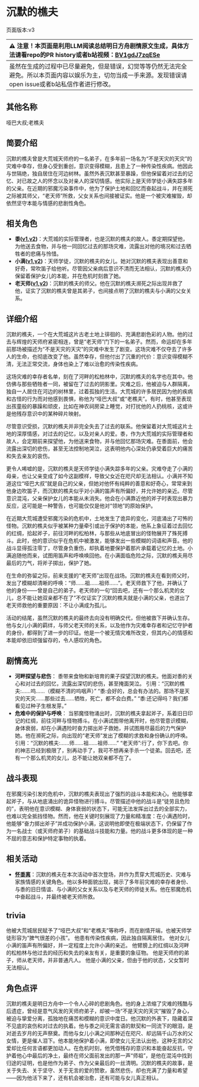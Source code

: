 # 沉默的樵夫
页面版本:v3
 

| :warning: 注意！本页面是利用LLM阅读总结明日方舟剧情原文生成，具体方法请看repo的PR history或者b站视频：[BV1gdJ7zqESe](https://www.bilibili.com/video/BV1gdJ7zqESe/)         |
|:----------------------------|
| 虽然在生成的过程中已尽量避免，但是错误，幻觉等等仍然无法完全避免。所以本页面内容以娱乐为主，切勿当成一手来源。发现错误请open issue或者b站私信作者进行修改。|



## 其他名称
哑巴大叔;老樵夫
## 简要介绍
沉默的樵夫曾是大荒城天师府的一名弟子，在多年前一场名为“不是天灾的天灾”的灾难中幸存，但身心受到重创，意识变得模糊，且患上了一种传染性疾病。他因此与世隔绝，独自居住在河边树林。虽然外表沉默甚至暴躁，但他保留着对过去的记忆、对已故之人的怀念以及对亲人的深切情感。他实际上是天师学徒小满失踪多年的父亲。在近期的邪魔污染事件中，他为了保护土地和回忆而奋起战斗，并在濒死之际被其师父，“老天师”所救，父女关系也间接被证实。他是一个被灾难摧毁，却依然坚守本能与情感的悲剧性角色。
## 相关角色
-   **黍([v1](../chars/char_2025_shu.md),[v2](char_2025_shu.md))**：大荒城的实际管理者，也是沉默的樵夫的故人。黍定期探望他，为他送去食物，并与他一同回忆过去的那场灾难，流露出对他的境况和过去牺牲者的悲痛与怜惜。
-   **小满([v1](../chars/char_4122_grabds.md),[v2](char_4122_grabds.md))**：天师学徒，沉默的樵夫的女儿。她对沉默的樵夫表现出善意和好奇，常吹笛子给他听。尽管因父亲病后意识不清而无法相认，沉默的樵夫仍保留着保护女儿的本能，并在危机时刻救了她。
-   **老天师([v1](../chars/extended_char_712d33.md),[v2](extended_char_lao_tian_shi.md))**：沉默的樵夫的师父。他在沉默的樵夫濒死之际出现并救了他，证实了沉默的樵夫曾是其弟子，也间接点明了沉默的樵夫与小满的父女关系。
## 详细介绍
沉默的樵夫，一个在大荒城这片古老土地上徘徊的、充满悲剧色彩的人物。他的过去与辉煌的天师府紧密相连，曾是“老天师”门下的一名弟子。然而，命运却在多年前那场被描述为“不是天灾的天灾”的灾难中发生了剧变。这场灾难不仅夺去了许多人的生命，也彻底改变了他。虽然幸存，但他付出了沉重的代价：意识变得模糊不清，无法正常交流，身体也染上了难以治愈的传染性疾病。

这场灾难的幸存者名单，刻在了河畔的松柏林中，沉默的樵夫的名字也在其中。他仿佛与那些牺牲者一同，被留在了过去的阴影里。灾难之后，他被迫与人群隔离，独自一人居住在河边的树林里，过着孤独的生活。大荒城的许多居民因为他的疾病和古怪的行为而对他感到畏惧，称他为“哑巴大叔”或“老樵夫”。有时，他甚至表现出孩童般的暴躁和顽皮，比如在神农祠房梁上睡觉，对打扰他的人扔桃核，这或许是他残存意识中的某种碎片映射。

尽管意识受损，沉默的樵夫并非完全失去了过去的联系。他保留着对大荒城这片土地的深厚情感，对过去的记忆，以及对亲人的爱。黍，作为大荒城的实际管理者和故人，会定期前来探望他，为他送来食物，并与他回忆那场灾难。在黍面前，他会流露出深切的悲伤，甚至无法控制地哭泣，这表明他内心深处仍承受着巨大的痛苦和失去亲友的哀伤。

更令人唏嘘的是，沉默的樵夫是天师学徒小满失踪多年的父亲。灾难夺走了小满的母亲，也让父亲变成了如今这副模样，导致父女近在咫尺却无法相认。小满并不知道这位“哑巴大叔”就是自己的父亲，但她对他怀有纯粹的善意和好奇心，常常来到他身边吹笛子，而沉默的樵夫似乎对小满的笛声有所偏好，并允许她的亲近。尽管意识混沌，父亲保护女儿的本能从未消失。他会在小满靠近他的斧子时表现出暴力反应，这可能是一种警告，也可能仅仅是他对“领地”的原始保护。

在近期大荒城遭受邪魔污染的危机中，土地发生了诡异的变化，河底涌出了可怖的怪物。沉默的樵夫似乎被某种力量牵引或出于保护的本能，他系上象征着过去回忆的红绸，拾起斧子，前往河畔的松柏林，与那些从地底冒出的怪物展开了殊死搏斗。此时，他的意识似乎在危机中被激发，能够发出一些模糊的词语和声音。他的战斗显得孤注零丁，尽管身负重伤，却执着地要保护着那片承载着记忆的土地。小满追随他而来，试图用笛声和呼唤唤回他。在小满面临危险之际，沉默的樵夫用尽最后的力气，将斧子掷出，保护了她。

在生命的弥留之际，前来支援的“老天师”出现在战场。沉默的樵夫在看到师父时，发出了模糊却清晰的呼唤：“师......祖......祖师......”。老天师救下了他，并确认了他的身份——曾是自己的弟子。老天师的一句“回去吧，还有一个那么机灵的女儿，总不能让她双亲都不在了”不仅证实了沉默的樵夫就是小满的父亲，也道出了老天师救他的重要原因：不让小满成为孤儿。

活动的结尾，虽然沉默的樵夫的最终去向没有明确交代，但他被救下并确认生存。他与女儿小满的羁绊，与师父老天师的关系，以及他作为灾难幸存者和记忆守护者的身份，都得到了进一步的印证。他是一个被无情灾难所改变，但其内心的情感和本能却依旧顽强留存的，令人感叹的角色。
## 剧情高光
- **河畔探望与悲伤**：
黍带来食物和新培育的果子探望沉默的樵夫。他面对黍的关心和对过去的回忆，流露出深切的悲伤，甚至掩面哭泣。
引用：“沉默的樵夫:......呜......（模糊不清的呜咽声）” “黍:会好的，总会有办法的。那场不是天灾的天灾......那些过去......牺牲，死亡，都不会白费。” “黍:还记得吗？我们都看见过种子生根发芽。”
- **危难中的保护与呼唤**：
当邪魔怪物涌出时，沉默的樵夫拿起斧子，系着旧日印记的红绸，前往河畔与怪物搏斗。在小满试图带他离开时，他尽管意识模糊，身体衰弱，却在小满遇险时奋力掷出斧子救她，并试图用尽最后的力气保护她。他在濒死之际，向出现的“老天师”发出了模糊的求救和身份确认的呼唤。
引用：“沉默的樵夫:......师......祖......祖师......”
“老天师”:行了，你下去吧。你的神志已经到极限了，别再动手了，我可不想再亲手杀一个徒弟。回去吧，还有一个那么机灵的女儿，总不能让她双亲都不在了。
## 战斗表现
在邪魔污染引发的危机中，沉默的樵夫表现出了强烈的战斗本能和决心。他能够拿起斧子，与从地底涌出的诡异怪物进行搏斗。尽管描述中他的战斗是“徒劳且危险的”，表明他在意识模糊、身体衰弱的状态下，可能无法发挥出过去的全部实力，也难以完全抵挡怪物。然而，他在关键时刻展现了力量和精准度：在小满遇险时，他能够“奋力掷出斧子”并成功保护小满，这说明他即使在极端状态下，仍保留了作为一名战士（或天师府弟子）的基础战斗技能和力量。他的战斗更多体现的是一种不屈的意志和保护特定事物的执着。
## 相关活动
-   **[怀黍离](../stories/act31side.md)**：沉默的樵夫在本次活动中首次登场，并作为贯穿大荒城历史、灾难与家族情感的关键角色。他以多种面貌出现，揭示了多年前灾难的幸存者身份、与黍的旧日情谊、与小满的父女关系以及与老天师的师徒关系。他在邪魔危机中奋起战斗，并最终被老天师所救。
## trivia
他被大荒城居民赋予了“哑巴大叔”和“老樵夫”等称呼，而在剧情开端，也被天师学徒形容为“脾气很差的小孩”。
他患有传染性疾病，因此独自隔离居住。
他对女儿小满的笛声有所偏好，并一定程度上允许小满的亲近。
他臂膀上的红绸以及河畔的松柏林与他过去的经历和失去的亲友有关，是重要的象征物。
他是天师府的弟子，师从老天师，并非普通凡人。
他是小满的父亲，但由于他的状态，父女暂时无法相认。
## 角色点评
沉默的樵夫是明日方舟中一个令人心碎的悲剧角色。他的身上浓缩了灾难的残酷与后遗症，曾经是意气风发的天师府弟子，却被一场“不是天灾的天灾”摧毁了身心，被迫与挚爱分离，孤独地在痛苦和模糊的意识中度日。他沉默的外表下，隐藏着深不见底的哀伤和对过去的执着。他与黍之间无需言语的默契和一同流下的眼泪，是对逝去岁月的无声祭奠。而他与女儿小满之间那种近在咫尺、却远隔千山万水的父女情，更是催人泪下。他本能地保护着小满，即使女儿无法认出他，这种无言的父爱却比任何言语都更加动人。在危机时刻，他凭借残存的意识和本能奋起反抗，守护着他心中最后的净土，最终在师父面前发出的那一声“师祖”，是他在混沌中找到归途的证明，也是他作为弟子、作为父亲最后的一丝清明。沉默的樵夫的故事，是关于失去、关于坚守、关于无言的爱的赞歌，虽然悲伤，却也充满了力量和希望——因为他活下来了，还有机会被治愈，还有可能与女儿真正相认。